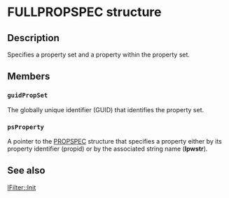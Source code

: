 # FULLPROPSPEC structure

## Description

Specifies a property set and a property within the property set.

## Members

### `guidPropSet`

The globally unique identifier (GUID) that identifies the property set.

### `psProperty`

A pointer to the [PROPSPEC](https://learn.microsoft.com/windows/desktop/api/propidl/ns-propidl-propspec) structure that specifies a property either by its property identifier (propid) or by the associated string name (**lpwstr**).

## See also

[IFilter::Init](https://learn.microsoft.com/windows/desktop/api/filter/nf-filter-ifilter-init)